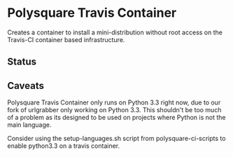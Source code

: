 Polysquare Travis Container
===========================

Creates a container to install a mini-distribution without root access on the
Travis-CI container based infrastructure.

Status
------

Caveats
-------

Polysquare Travis Container only runs on Python 3.3 right now, due to
our fork of urlgrabber only working on Python 3.3. This shouldn't be too
much of a problem as its designed to be used on projects where Python is
not the main language.

Consider using the setup-languages.sh script from polysquare-ci-scripts
to enable python3.3 on a travis container.
